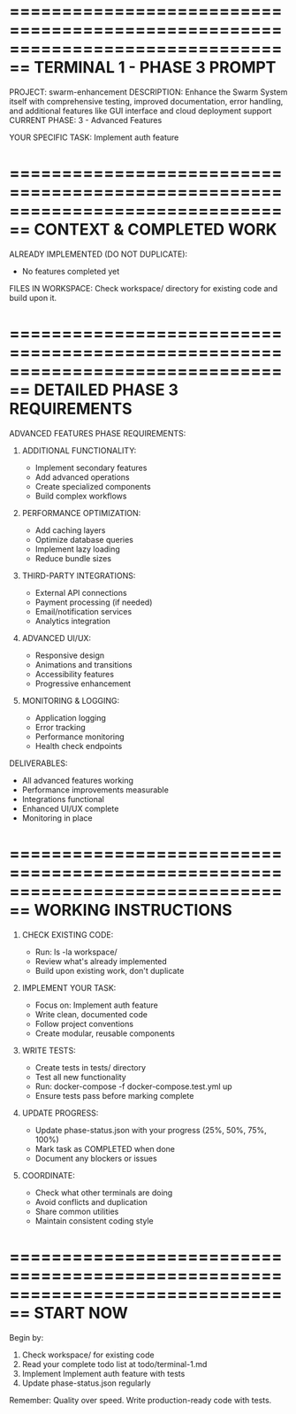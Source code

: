 
================================================================================
TERMINAL 1 - PHASE 3 PROMPT
================================================================================

PROJECT: swarm-enhancement
DESCRIPTION: Enhance the Swarm System itself with comprehensive testing, improved documentation, error handling, and additional features like GUI interface and cloud deployment support
CURRENT PHASE: 3 - Advanced Features

YOUR SPECIFIC TASK: Implement auth feature

================================================================================
CONTEXT & COMPLETED WORK
================================================================================

ALREADY IMPLEMENTED (DO NOT DUPLICATE):
- No features completed yet

FILES IN WORKSPACE:
Check workspace/ directory for existing code and build upon it.

================================================================================
DETAILED PHASE 3 REQUIREMENTS
================================================================================

ADVANCED FEATURES PHASE REQUIREMENTS:

1. ADDITIONAL FUNCTIONALITY:
   - Implement secondary features
   - Add advanced operations
   - Create specialized components
   - Build complex workflows

2. PERFORMANCE OPTIMIZATION:
   - Add caching layers
   - Optimize database queries
   - Implement lazy loading
   - Reduce bundle sizes

3. THIRD-PARTY INTEGRATIONS:
   - External API connections
   - Payment processing (if needed)
   - Email/notification services
   - Analytics integration

4. ADVANCED UI/UX:
   - Responsive design
   - Animations and transitions
   - Accessibility features
   - Progressive enhancement

5. MONITORING & LOGGING:
   - Application logging
   - Error tracking
   - Performance monitoring
   - Health check endpoints

DELIVERABLES:
- All advanced features working
- Performance improvements measurable
- Integrations functional
- Enhanced UI/UX complete
- Monitoring in place

================================================================================
WORKING INSTRUCTIONS
================================================================================

1. CHECK EXISTING CODE:
   - Run: ls -la workspace/
   - Review what's already implemented
   - Build upon existing work, don't duplicate

2. IMPLEMENT YOUR TASK:
   - Focus on: Implement auth feature
   - Write clean, documented code
   - Follow project conventions
   - Create modular, reusable components

3. WRITE TESTS:
   - Create tests in tests/ directory
   - Test all new functionality
   - Run: docker-compose -f docker-compose.test.yml up
   - Ensure tests pass before marking complete

4. UPDATE PROGRESS:
   - Update phase-status.json with your progress (25%, 50%, 75%, 100%)
   - Mark task as COMPLETED when done
   - Document any blockers or issues

5. COORDINATE:
   - Check what other terminals are doing
   - Avoid conflicts and duplication
   - Share common utilities
   - Maintain consistent coding style

================================================================================
START NOW
================================================================================

Begin by:
1. Check workspace/ for existing code
2. Read your complete todo list at todo/terminal-1.md
3. Implement Implement auth feature with tests
4. Update phase-status.json regularly

Remember: Quality over speed. Write production-ready code with tests.
